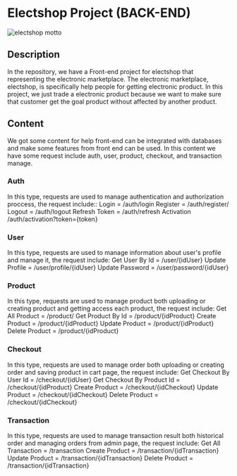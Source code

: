 # Electshop Project (BACK-END)

![electshop motto](https://user-images.githubusercontent.com/95269946/169771744-74b70bbb-1281-4f4b-8266-0f51edb1ab7b.png)


## Description

In the repository, we have a Front-end project for electshop that representing the electronic marketplace. The electronic marketplace, electshop, is specifically help people for getting electronic product. In this project, we just trade a electronic product because we want to make sure that customer get the goal product without affected by another product. 

## Content
We got some content for help front-end can be integrated with databases and make some features from front end can be used. In this content we have some request include auth, user, product, checkout, and transaction manage.

### Auth
  In this type, requests are used to manage authentication and authorization proccess, the request include::
Login = /auth/login
Register = /auth/register/
Logout = /auth/logout
Refresh Token = /auth/refresh
Activation /auth/activation?token={token}

### User
  In this type, requests are used to manage information about user's profile and manage it, the request include:
Get User By Id = /user/{idUser}
Update Profile = /user/profile/{idUser}
Update Password = /user/password/{idUser}

### Product
  In this type, requests are used to manage product both uploading or creating product and getting access each product, the request include:
Get All Product = /product/
Get Product By Id = /product/{idProduct}
Create Product = /product/{idProduct}
Update Product = /product/{idProduct}
Delete Product = /product/{idProduct}

### Checkout
  In this type, requests are used to manage order both uploading or creating order and saving product in cart page, the request include:
Get Checkout By User Id = /checkout/{idUser}
Get Checkout By Product Id = /checkout/{idProduct}
Create Product = /checkout/{idCheckout}
Update Product = /checkout/{idCheckout}
Delete Product = /checkout/{idCheckout}

### Transaction
  In this type, requests are used to manage transaction result both historical order and managing orders from admin page, the request include:
Get All Transaction = /transaction
Create Product = /transaction/{idTransaction}
Update Product = /transaction/{idTransaction}
Delete Product = /transaction/{idTransaction}
  
  

